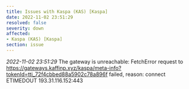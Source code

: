 ```yaml
---
title: Issues with Kaspa (KAS) [Kaspa]
date: 2022-11-02 23:51:29
resolved: false
severity: down
affected:
- Kaspa (KAS) [Kaspa]
section: issue
---
```


*2022-11-02 23:51:29* The gateway is unreachable: FetchError request to https://gateways.kaffinp.xyz/kaspa/meta-info?tokenId=tti_72f4cbbed88a5902c78a896f failed, reason: connect ETIMEDOUT 193.31.116.152:443
